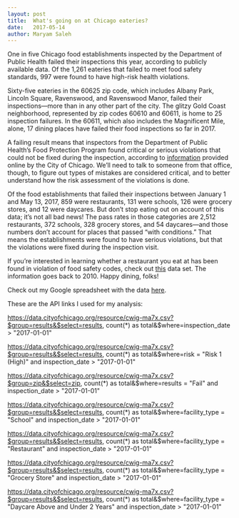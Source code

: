 ```yaml
---
layout: post
title:  What's going on at Chicago eateries?
date:   2017-05-14
author: Maryam Saleh
---
```


One in five Chicago food establishments inspected by the Department of Public Health failed their inspections this year, according to publicly available data. Of the 1,261 eateries that failed to meet food safety standards, 997 were found to have high-risk health violations.

Sixty-five eateries in the 60625 zip code, which includes Albany Park, Lincoln Square, Ravenswood, and Ravenswood Manor, failed their inspections—more than in any other part of the city. The glitzy Gold Coast neighborhood, represented by zip codes 60610 and 60611, is home to 25 inspection failures. In the 60611, which also includes the Magnificent Mile, alone, 17 dining places have failed their food inspections so far in 2017.  

A failing result means that inspectors from the Department of Public Health’s Food Protection Program found critical or serious violations that could not be fixed during the inspection, according to [information](https://data.cityofchicago.org/api/assets/BAD5301B-681A-4202-9D25-51B2CAE672FF) provided online by the City of Chicago. We’ll need to talk to someone from that office, though, to figure out types of mistakes are considered critical, and to better understand how the risk assessment of the violations is done.

Of the food establishments that failed their inspections between January 1 and May 13, 2017, 859 were restaurants, 131 were schools, 126 were grocery stores, and 12 were daycares. But don’t stop eating out on account of this data; it’s not all bad news! The pass rates in those categories are 2,512 restaurants, 372 schools, 328 grocery stores, and 54 daycares—and those numbers don’t account for places that passed “with conditions.” That means the establishments were found to have serious violations, but that the violations were fixed during the inspection visit.  

If you’re interested in learning whether a restaurant you eat at has been found in violation of food safety codes, check out [this](https://data.cityofchicago.org/Health-Human-Services/Food-Inspections/2bnm-jnvb) data set. The information goes back to 2010. Happy dining, folks!

Check out my Google spreadsheet with the data [here](https://docs.google.com/spreadsheets/d/1vDn6IuseqNEPTaCHPNRTO6_ZM8DTDlRAophIs-hd-LQ/edit?usp=sharing).

These are the API links I used for my analysis:

https://data.cityofchicago.org/resource/cwig-ma7x.csv?$group=results&$select=results, count(*) as total&$where=inspection_date > "2017-01-01"

https://data.cityofchicago.org/resource/cwig-ma7x.csv?$group=results&$select=results, count(*) as total&$where=risk = "Risk 1 (High)" and inspection_date > "2017-01-01"

https://data.cityofchicago.org/resource/cwig-ma7x.csv?$group=zip&$select=zip, count(*) as total&$where=results = "Fail" and inspection_date > "2017-01-01"

https://data.cityofchicago.org/resource/cwig-ma7x.csv?$group=results&$select=results, count(*) as total&$where=facility_type = "School" and inspection_date > "2017-01-01"

https://data.cityofchicago.org/resource/cwig-ma7x.csv?$group=results&$select=results, count(*) as total&$where=facility_type = "Restaurant" and inspection_date > "2017-01-01"

https://data.cityofchicago.org/resource/cwig-ma7x.csv?$group=results&$select=results, count(*) as total&$where=facility_type = "Grocery Store" and inspection_date > "2017-01-01"

https://data.cityofchicago.org/resource/cwig-ma7x.csv?$group=results&$select=results, count(*) as total&$where=facility_type = "Daycare Above and Under 2 Years" and inspection_date > "2017-01-01"
